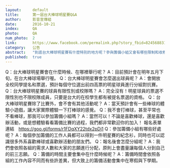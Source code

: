 ```yaml
---
layout:     default
title:      第一屆台大棒球明星賽Q&A
author:     影音宣傳組
date:       2016-10-21
index:      QA
photo:      QA
num_photo:  2
link:       https://www.facebook.com/permalink.php?story_fbid=824568831018569&id=815683195240466
category:   公告
abstract:   "到底台大棒球明星賽有什麼特別的地方呢？參與籌備小組又會有哪些限制和收穫呢？讓我們的Q&A一次解答你的所有疑惑吧"
published:  true
---
```


Q：台大棒球明星賽會在什麼時候、在哪裡舉行呢？
A：目前預計會在明年五月下旬，在台大棒球場舉行喔。
Q：台大棒球明星賽會怎麼選出球員呢？
A：會開放全校同學提名和票選，預計每個守位選出前四高票的明星球員進行分組對抗賽。
Q：台大棒球明星賽的球員有限性別或校隊嗎？
A：完全沒有！明星球員的票選不限性別也不限校隊成員，只要是台大的在校學生都有被提名票選的資格。
Q：台大棒球明星賽除了比賽外，會不會有其他活動呢？
A：當天預計會有一些棒球的體驗小遊戲，讓大家實際體驗一下打棒球的感覺。
Q：我不會打棒球，甚至平常也不看棒球，那我可以參加籌備小組嗎？
A：當然可以！不論是喜歡棒球，還是喜歡辦活動，或是想體驗看看籌備比賽的過程，我們都非常歡迎你的加入！
報名表單連結　https://goo.gl/forms/r1FDqXY22tdx2pDj1
Q：參加籌備小組有哪些好處呢？
A：每個參加籌備的工作人員都可以得到一件明星賽的紀念衫，同時也可以認識很多外系喜歡棒球或喜歡辦活動的朋友們。
Q：報名後會怎麼分組呢？
A：我們會依照各組的需求人數和大家的志願進行分配，原則上會盡量讓每個人分到自己的前三志願。
Q：籌備的時間主要會集中在什麼時候呢？
A：籌備時間會依照各組的工作內容不同而有些許差異，但大致上的籌備活動會集中在寒假與下學期。
